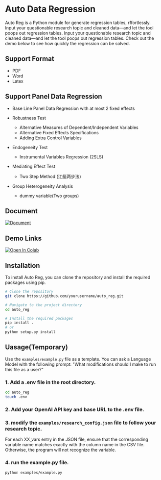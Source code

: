 # Auto Data Regression

Auto Reg is a Python module for generate regression tables, rffortlessly. Input your questionable research topic and cleaned data—and let the tool poops out regression tables.
Input your questionable research topic and cleaned data—and let the tool poops out regression tables.
Check out the demo below to see how quickly the regression can be solved.

## Support Format
- PDF
- Word
- Latex

## Support Panel Data Regression
- Base Line Panel Data Regression with at most 2 fixed effects

- Robustness Test
    - Alternative Measures of Dependent/Independent Variables
    - Alternative Fixed Effects Specifications
    - Adding Extra Control Variables
- Endogeneity Test
    - Instrumental Variables Regression (2SLS)
- Mediating Effect Test
    - Two Step Method (江艇两步法)
- Group Heterogeneity Analysis
    - dummy variable(Two groups)

## Document
[![Document](https://img.shields.io/badge/Notion-000000?style=for-the-badge&logo=notion&logoColor=white)](https://salty-impatiens-ec1.notion.site/AutoReg-1755b94d731880ea8334e43110610f27)

## Demo Links
[![Open In Colab](https://colab.research.google.com/assets/colab-badge.svg)](http://colab.research.google.com/github/duoduoyeah/AutoReg/blob/main/examples/example.ipynb)


## Installation

To install Auto Reg, you can clone the repository and install the required packages using pip.
```bash
# Clone the repository
git clone https://github.com/yourusername/auto_reg.git

# Navigate to the project directory
cd auto_reg

# Install the required packages
pip install .
# or
python setup.py install
```

## Uasage(Temporary)
Use the `examples/example.py` file as a template. You can ask a Language Model with the following prompt: "What modifications should I make to run this file as a user?"  

### 1. Add a .env file in the root directory.
```bash
cd auto_reg
touch .env
```
### 2. Add your OpenAI API key and base URL to the .env file.

### 3. modify the `examples/research_config.json` file to follow your research topic.
For each XX_vars entry in the JSON file, ensure that the corresponding variable name matches exactly with the column name in the CSV file. Otherwise, the program will not recognize the variable.


### 4. run the example.py file.
```bash
python examples/example.py
```
